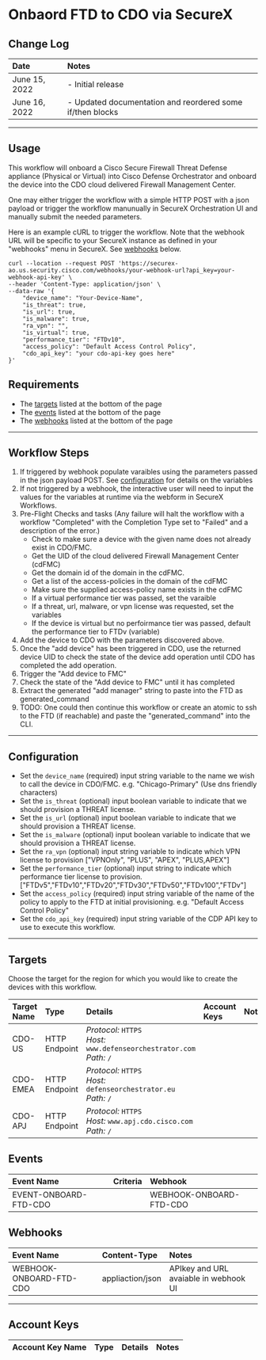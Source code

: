 # Onbaord FTD to CDO via SecureX

## Change Log

| Date | Notes |
|:-----|:------|
| June 15, 2022 | - Initial release |
| June 16, 2022 | - Updated documentation and reordered some if/then blocks |
  
---
## Usage
This workflow will onboard a Cisco Secure Firewall Threat Defense appliance (Physical or Virtual) into 
Cisco Defense Orchestrator and onboard the device into the CDO cloud delivered Firewall Management Center.

One may either trigger the workflow with a simple HTTP POST with a json payload or trigger the workflow manunually in SecureX Orchestration UI and manually submit the needed parameters.

Here is an example cURL to trigger the workflow. Note that the webhook URL will be specific to your SecureX instance as defined in your "webhooks" menu in SecureX. See [webhooks](#webhooks) below.
```
curl --location --request POST 'https://securex-ao.us.security.cisco.com/webhooks/your-webhook-url?api_key=your-webhook-api-key' \
--header 'Content-Type: application/json' \
--data-raw '{
    "device_name": "Your-Device-Name",
    "is_threat": true,
    "is_url": true,
    "is_malware": true,
    "ra_vpn": "",
    "is_virtual": true,
    "performance_tier": "FTDv10",
    "access_policy": "Default Access Control Policy",
    "cdo_api_key": "your cdo-api-key goes here"
}'
```

## Requirements
* The [targets](#targets) listed at the bottom of the page
* The [events](#events) listed at the bottom of the page
* The [webhooks](#webhooks) listed at the bottom of the page  
---

## Workflow Steps
1. If triggered by webhook populate varaibles using the parameters passed in the json payload POST. See [configuration](#configuration) for details on the variables
2. If not triggered by a webhook, the interactive user will need to input the values for the variables at runtime via the webform in SecureX Workflows.
3. Pre-Flight Checks and tasks (Any failure will halt the workflow with a workflow "Completed" with the Completion Type set to "Failed" and a description of the error.)
    * Check to make sure a device with the given name does not already exist in CDO/FMC.
    * Get the UID of the cloud delivered Firewall Management Center (cdFMC)
    * Get the domain id of the domain in the cdFMC.
    * Get a list of the access-policies in the domain of the cdFMC
    * Make sure the supplied access-policy name exists in the cdFMC
    * If a virtual performance tier was passed, set the varaible
    * If a threat, url, malware, or vpn license was requested, set the variables
    * If the device is virtual but no perfoirmance tier was passed, default the performance tier to FTDv (variable)
4. Add the device to CDO with the parameters discovered above.
5. Once the "add device" has been triggered in CDO, use the returned device UID to check the state of the device add operation until CDO has completed the add operation.
6. Trigger the "Add device to FMC"
7. Check the state of the "Add device to FMC" until it has completed
8. Extract the generated "add manager" string to paste into the FTD as generated_command
9. TODO: One could then continue this workflow or create an atomic to ssh to the FTD (if reachable) and paste the "generated_command" into the CLI.

---

## Configuration
* Set the `device_name` (required) input string variable to the name we wish to call the device in CDO/FMC. e.g. "Chicago-Primary" (Use dns friendly characters)
* Set the `is_threat` (optional) input boolean variable to indicate that we should provision a THREAT license. 
* Set the `is_url` (optional) input boolean variable to indicate that we should provision a THREAT license.
* Set the `is_malware` (optional) input boolean variable to indicate that we should provision a THREAT license.
* Set the `ra_vpn` (optional) input string variable to indicate which VPN license to provision ["VPNOnly", "PLUS", "APEX", "PLUS,APEX"]
* Set the `performance_tier` (optional) input string to indicate which performance tier license to provision.  ["FTDv5","FTDv10","FTDv20","FTDv30","FTDv50","FTDv100","FTDv"]
* Set the `access_policy` (required) input string variable of the name of the policy to apply to the FTD at initial provisioning. e.g. "Default Access Control Policy"
* Set the `cdo_api_key` (required) input string variable of the CDP API key to use to execute this workflow.

---

## Targets
Choose the target for the region for which you would like to create the devices with this workflow.

| Target Name | Type | Details | Account Keys | Notes |
|:------------|:-----|:--------|:-------------|:------|
| CDO-US | HTTP Endpoint | _Protocol:_ `HTTPS`<br />_Host:_ `www.defenseorchestrator.com`<br />_Path:_ `/` | | |
| CDO-EMEA | HTTP Endpoint | _Protocol:_ `HTTPS`<br />_Host:_ `defenseorchestrator.eu`<br />_Path:_ `/` | | |
| CDO-APJ | HTTP Endpoint | _Protocol:_ `HTTPS`<br />_Host:_ `www.apj.cdo.cisco.com`<br />_Path:_ `/` | | |

## Events
| Event Name | Criteria | Webhook |
|:------------|:------------|:------------|
| EVENT-ONBOARD-FTD-CDO | | WEBHOOK-ONBOARD-FTD-CDO |

## Webhooks
| Event Name | Content-Type | Notes |  
|:------------|:------------|:------------|
| WEBHOOK-ONBOARD-FTD-CDO | appliaction/json | APIkey and URL avaiable in webhook UI |

---

## Account Keys
| Account Key Name | Type | Details | Notes |
|:-----------------|:-----|:--------|:------|
